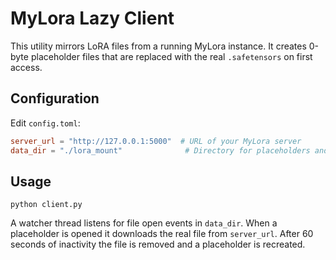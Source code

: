 # MyLora Lazy Client

This utility mirrors LoRA files from a running MyLora instance. It creates
0-byte placeholder files that are replaced with the real `.safetensors` on
first access.

## Configuration

Edit `config.toml`:

```toml
server_url = "http://127.0.0.1:5000"  # URL of your MyLora server
data_dir = "./lora_mount"              # Directory for placeholders and downloads
```

## Usage

```
python client.py
```

A watcher thread listens for file open events in `data_dir`. When a placeholder
is opened it downloads the real file from `server_url`. After 60 seconds of
inactivity the file is removed and a placeholder is recreated.
